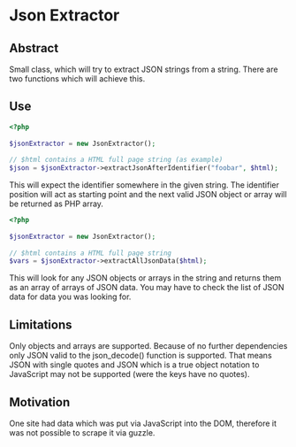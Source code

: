 # Json Extractor

## Abstract

Small class, which will try to extract JSON strings from a string. 
There are two functions which will achieve this.

## Use

```php
<?php
 
$jsonExtractor = new JsonExtractor();
 
// $html contains a HTML full page string (as example)
$json = $jsonExtractor->extractJsonAfterIdentifier("foobar", $html);
```
 
 This will expect the identifier somewhere in the given string. The identifier
 position will act as starting point and the next valid JSON object or array will
 be returned as PHP array.
 
```php
<?php
 
$jsonExtractor = new JsonExtractor();
 
// $html contains a HTML full page string
$vars = $jsonExtractor->extractAllJsonData($html);
```

This will look for any JSON objects or arrays in the string and 
returns them as an array of arrays of JSON data. You may have to check the 
list of JSON data for data you was looking for.
 
## Limitations
 
Only objects and arrays are supported. Because of no further dependencies 
only JSON valid to the json_decode() function is supported. That means JSON
with single quotes and JSON which is a true object notation to JavaScript 
may not be supported (were the keys have no quotes).

## Motivation

One site had data which was put via JavaScript into the DOM, therefore it was 
not possible to scrape it via guzzle.